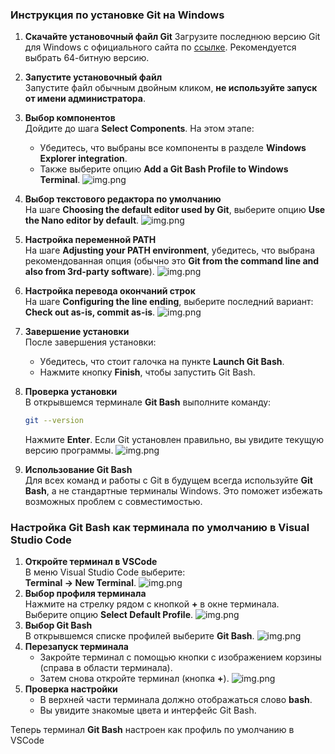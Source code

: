 ### Инструкция по установке Git на Windows

1. **Скачайте установочный файл Git** 
   Загрузите последнюю версию Git для Windows с официального сайта по [ссылке](https://git-scm.com/downloads). Рекомендуется выбрать 64-битную версию.

2. **Запустите установочный файл**  
   Запустите файл обычным двойным кликом, **не используйте запуск от имени администратора**.

3. **Выбор компонентов**  
   Дойдите до шага **Select Components**. На этом этапе:  
   - Убедитесь, что выбраны все компоненты в разделе **Windows Explorer integration**.  
   - Также выберите опцию **Add a Git Bash Profile to Windows Terminal**.
![img.png](../images/Git_installing_Select_Components.png)
4. **Выбор текстового редактора по умолчанию**  
   На шаге **Choosing the default editor used by Git**, выберите опцию **Use the Nano editor by default**.
![img.png](../images/Git_installing_Default_Editor.png)
5. **Настройка переменной PATH**  
   На шаге **Adjusting your PATH environment**, убедитесь, что выбрана рекомендованная опция (обычно это **Git from the command line and also from 3rd-party software**).
![img.png](../images/Git_installing_PATH_Environment.png)
6. **Настройка перевода окончаний строк**  
   На шаге **Configuring the line ending**, выберите последний вариант: **Check out as-is, commit as-is**.
![img.png](../images/Git_installing_Line_Ending.png)
7. **Завершение установки**  
   После завершения установки:  
   - Убедитесь, что стоит галочка на пункте **Launch Git Bash**.  
   - Нажмите кнопку **Finish**, чтобы запустить Git Bash.

8. **Проверка установки**  
   В открывшемся терминале **Git Bash** выполните команду:  
   ```bash
   git --version
   ```  
   Нажмите **Enter**. Если Git установлен правильно, вы увидите текущую версию программы.
![img.png](../images/Git_installing_Git_Version.png)
9. **Использование Git Bash**  
   Для всех команд и работы с Git в будущем всегда используйте **Git Bash**, а не стандартные терминалы Windows. Это поможет избежать возможных проблем с совместимостью.

### Настройка Git Bash как терминала по умолчанию в Visual Studio Code

1. **Откройте терминал в VSCode**  
   В меню Visual Studio Code выберите:  
   **Terminal -> New Terminal**.
![img.png](../images/Git_installing_New_Terminal.png)
2. **Выбор профиля терминала**  
   Нажмите на стрелку рядом с кнопкой **+** в окне терминала.  
   Выберите опцию **Select Default Profile**.
![img.png](../images/Git_installing_Default_Profile.png)
3. **Выбор Git Bash**  
   В открывшемся списке профилей выберите **Git Bash**.
![img.png](../images/Git_installing_Select_Git_Bash.png)
4. **Перезапуск терминала**  
   - Закройте терминал с помощью кнопки с изображением корзины (справа в области терминала).  
   - Затем снова откройте терминал (кнопка **+**).
![img.png](../images/Git_installing_Terminal_Deletion.png)
5. **Проверка настройки**  
   - В верхней части терминала должно отображаться слово **bash**.  
   - Вы увидите знакомые цвета и интерфейс Git Bash.

Теперь терминал **Git Bash** настроен как профиль по умолчанию в VSCode